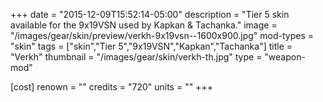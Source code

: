 +++
date = "2015-12-09T15:52:14-05:00"
description = "Tier 5 skin available for the 9x19VSN used by Kapkan & Tachanka."
image = "/images/gear/skin/preview/verkh-9x19vsn--1600x900.jpg"
mod-types = "skin"
tags = ["skin","Tier 5","9x19VSN","Kapkan","Tachanka"]
title = "Verkh"
thumbnail = "/images/gear/skin/verkh-th.jpg"
type = "weapon-mod"

[cost]
  renown = ""
  credits = "720"
  units = ""
+++
